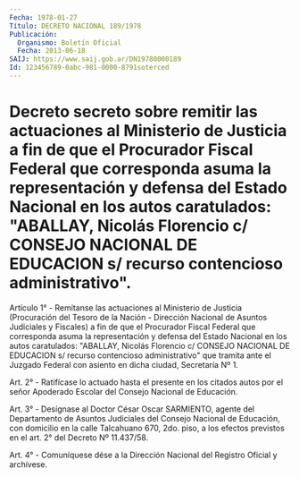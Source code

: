```yaml
---
Fecha: 1978-01-27
Título: DECRETO NACIONAL 189/1978
Publicación:
  Organismo: Boletín Oficial
  Fecha: 2013-06-18
SAIJ: https://www.saij.gob.ar/DN19780000189
Id: 123456789-0abc-981-0000-8791soterced
---
```

# Decreto secreto sobre remitir las actuaciones al Ministerio de Justicia a fin de que el Procurador Fiscal Federal que corresponda asuma la representación y defensa del Estado Nacional en los autos caratulados: "ABALLAY, Nicolás Florencio c/ CONSEJO NACIONAL DE EDUCACION s/ recurso contencioso administrativo".

<a id="1"></a>
Artículo 1° - Remítanse las actuaciones al Ministerio de Justicia (Procuración del Tesoro de la Nación - Dirección Nacional de Asuntos Judiciales y Fiscales) a fin de que el Procurador Fiscal Federal que corresponda asuma la representación y defensa del Estado Nacional en los autos caratulados: "ABALLAY, Nicolás Florencio c/ CONSEJO NACIONAL DE EDUCACION s/ recurso contencioso administrativo" que tramita ante el Juzgado Federal con asiento en dicha ciudad, Secretaría Nº 1.

<a id="2"></a>
Art. 2° - Ratifícase lo actuado hasta el presente en los citados autos por el señor Apoderado Escolar del Consejo Nacional de Educación.

<a id="3"></a>
Art. 3° - Desígnase al Doctor César Oscar SARMIENTO, agente del Departamento de Asuntos Judiciales del Consejo Nacional de Educación, con domicilio en la calle Talcahuano 670, 2do. piso, a los efectos previstos en el art. 2° del Decreto Nº 11.437/58.

<a id="4"></a>
Art. 4° - Comuníquese dése a la Dirección Nacional del Registro Oficial y archívese.